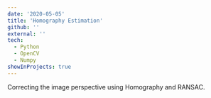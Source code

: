 ```yaml
---
date: '2020-05-05'
title: 'Homography Estimation'
github: ''
external: ''
tech:
  - Python
  - OpenCV
  - Numpy
showInProjects: true
---
```


Correcting the image perspective using Homography and RANSAC.
